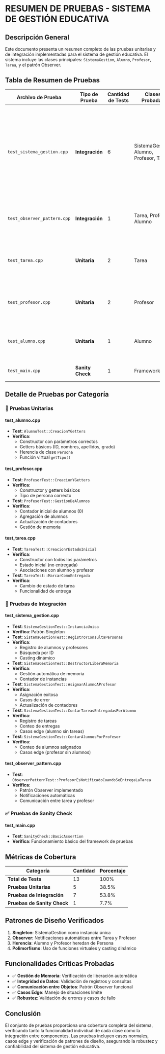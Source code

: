 # RESUMEN DE PRUEBAS - SISTEMA DE GESTIÓN EDUCATIVA

## Descripción General

Este documento presenta un resumen completo de las pruebas unitarias y de integración implementadas para el sistema de gestión educativa. El sistema incluye las clases principales: `SistemaGestion`, `Alumno`, `Profesor`, `Tarea`, y el patrón Observer.

## Tabla de Resumen de Pruebas

| **Archivo de Prueba** | **Tipo de Prueba** | **Cantidad de Tests** | **Clases Probadas** | **Funcionalidades Verificadas** |
|----------------------|-------------------|----------------------|-------------------|--------------------------------|
| `test_sistema_gestion.cpp` | **Integración** | 6 | SistemaGestion, Alumno, Profesor, Tarea | • Patrón Singleton<br>• Registro de personas<br>• Gestión de memoria<br>• Asignación alumno-profesor<br>• Conteo de tareas entregadas<br>• Conteo de alumnos por profesor |
| `test_observer_pattern.cpp` | **Integración** | 1 | Tarea, Profesor, Alumno | • Patrón Observer<br>• Notificaciones automáticas<br>• Comunicación entre objetos |
| `test_tarea.cpp` | **Unitaria** | 2 | Tarea | • Creación de tareas<br>• Estados iniciales<br>• Cambio de estado (entregada) |
| `test_profesor.cpp` | **Unitaria** | 2 | Profesor | • Creación y getters<br>• Gestión de alumnos<br>• Contadores de alumnos |
| `test_alumno.cpp` | **Unitaria** | 1 | Alumno | • Creación y getters<br>• Herencia de Persona<br>• Funciones virtuales |
| `test_main.cpp` | **Sanity Check** | 1 | Framework | • Verificación del framework de pruebas |

## Detalle de Pruebas por Categoría

### 🔧 **Pruebas Unitarias**

#### **test_alumno.cpp**
- **Test**: `AlumnoTest::CreacionYGetters`
- **Verifica**: 
  - Constructor con parámetros correctos
  - Getters básicos (ID, nombres, apellidos, grado)
  - Herencia de clase `Persona`
  - Función virtual `getTipo()`

#### **test_profesor.cpp**
- **Test**: `ProfesorTest::CreacionYGetters`
- **Verifica**:
  - Constructor y getters básicos
  - Tipo de persona correcto
- **Test**: `ProfesorTest::GestionDeAlumnos`
- **Verifica**:
  - Contador inicial de alumnos (0)
  - Agregación de alumnos
  - Actualización de contadores
  - Gestión de memoria

#### **test_tarea.cpp**
- **Test**: `TareaTest::CreacionYEstadoInicial`
- **Verifica**:
  - Constructor con todos los parámetros
  - Estado inicial (no entregada)
  - Asociaciones con alumno y profesor
- **Test**: `TareaTest::MarcarComoEntregada`
- **Verifica**:
  - Cambio de estado de tarea
  - Funcionalidad de entrega

### 🔗 **Pruebas de Integración**

#### **test_sistema_gestion.cpp**
- **Test**: `SistemaGestionTest::InstanciaUnica`
- **Verifica**: Patrón Singleton
- **Test**: `SistemaGestionTest::RegistroYConsultaPersonas`
- **Verifica**: 
  - Registro de alumnos y profesores
  - Búsqueda por ID
  - Casting dinámico
- **Test**: `SistemaGestionTest::DestructorLiberaMemoria`
- **Verifica**: 
  - Gestión automática de memoria
  - Contador de instancias
- **Test**: `SistemaGestionTest::AsignarAlumnoAProfesor`
- **Verifica**:
  - Asignación exitosa
  - Casos de error
  - Actualización de contadores
- **Test**: `SistemaGestionTest::ContarTareasEntregadasPorAlumno`
- **Verifica**:
  - Registro de tareas
  - Conteo de entregas
  - Casos edge (alumno sin tareas)
- **Test**: `SistemaGestionTest::ContarAlumnosPorProfesor`
- **Verifica**:
  - Conteo de alumnos asignados
  - Casos edge (profesor sin alumnos)

#### **test_observer_pattern.cpp**
- **Test**: `ObserverPatternTest::ProfesorEsNotificadoCuandoSeEntregaLaTarea`
- **Verifica**:
  - Patrón Observer implementado
  - Notificaciones automáticas
  - Comunicación entre tarea y profesor

### ✅ **Pruebas de Sanity Check**

#### **test_main.cpp**
- **Test**: `SanityCheck::BasicAssertion`
- **Verifica**: Funcionamiento básico del framework de pruebas

## Métricas de Cobertura

| **Categoría** | **Cantidad** | **Porcentaje** |
|---------------|--------------|----------------|
| **Total de Tests** | 13 | 100% |
| **Pruebas Unitarias** | 5 | 38.5% |
| **Pruebas de Integración** | 7 | 53.8% |
| **Pruebas de Sanity Check** | 1 | 7.7% |

## Patrones de Diseño Verificados

1. **Singleton**: SistemaGestion como instancia única
2. **Observer**: Notificaciones automáticas entre Tarea y Profesor
3. **Herencia**: Alumno y Profesor heredan de Persona
4. **Polimorfismo**: Uso de funciones virtuales y casting dinámico

## Funcionalidades Críticas Probadas

- ✅ **Gestión de Memoria**: Verificación de liberación automática
- ✅ **Integridad de Datos**: Validación de registros y consultas
- ✅ **Comunicación entre Objetos**: Patrón Observer funcional
- ✅ **Casos Edge**: Manejo de situaciones límite
- ✅ **Robustez**: Validación de errores y casos de fallo

## Conclusión

El conjunto de pruebas proporciona una cobertura completa del sistema, verificando tanto la funcionalidad individual de cada clase como la integración entre componentes. Las pruebas incluyen casos normales, casos edge y verificación de patrones de diseño, asegurando la robustez y confiabilidad del sistema de gestión educativa.

